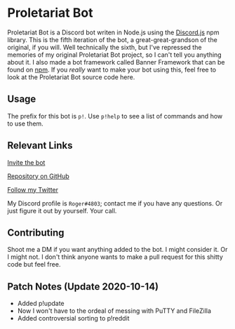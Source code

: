 # Proletariat Bot

Proletariat Bot is a Discord bot writen in Node.js using the [Discord.js](https://discord.js.org/#/) npm library. This is the fifth iteration of the bot, a great-great-grandson of the original, if you will. Well technically the sixth, but I've repressed the memories of my original Proletariat Bot project, so I can't tell you anything about it. I also made a bot framework called Banner Framework that can be found on [npm](https://www.npmjs.com/package/banner-framework). If you *really* want to make your bot using this, feel free to look at the Proletariat Bot source code here.

## Usage

The prefix for this bot is `p!`. Use `p!help` to see a list of commands and how to use them.

## Relevant Links

[Invite the bot](https://discord.com/api/oauth2/authorize?client_id=513455833703645184&permissions=388160&scope=bot)

[Repository on GitHub](https://github.com/RogerCronin/Proletariat-Bot)

[Follow my Twitter](https://twitter.com/brackets_square)

My Discord profile is `Roger#4803`; contact me if you have any questions. Or just figure it out by yourself. Your call.

## Contributing

Shoot me a DM if you want anything added to the bot. I might consider it. Or I might not.
I don't think anyone wants to make a pull request for this shitty code but feel free.

## Patch Notes (Update 2020-10-14)
 * Added p!update
 * Now I won't have to the ordeal of messing with PuTTY and FileZilla
 * Added controversial sorting to p!reddit
